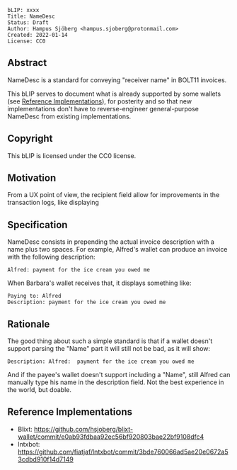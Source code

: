 ```
bLIP: xxxx
Title: NameDesc
Status: Draft
Author: Hampus Sjöberg <hampus.sjoberg@protonmail.com>
Created: 2022-01-14
License: CC0
```

## Abstract

NameDesc is a standard for conveying "receiver name" in BOLT11 invoices.  

This bLIP serves to document what is already supported by some wallets (see
[Reference Implementations](#reference-implementations)), for posterity and so
that new implementations don't have to reverse-engineer general-purpose
NameDesc from existing implementations. 

## Copyright

This bLIP is licensed under the CC0 license.

## Motivation

From a UX point of view, the recipient field allow for improvements in the transaction logs, like displaying 

## Specification

NameDesc consists in prepending the actual invoice description with a name plus two spaces. For example, Alfred's wallet can produce an invoice with the following description:

```
Alfred: payment for the ice cream you owed me
```

When Barbara's wallet receives that, it displays something like:

```
Paying to: Alfred
Description: payment for the ice cream you owed me
```

## Rationale

The good thing about such a simple standard is that if a wallet doesn't support parsing the "Name" part it will still not be bad, as it will show:

```
Description: Alfred:  payment for the ice cream you owed me
```

And if the payee's wallet doesn't support including a "Name", still Alfred can manually type his name in the description field. Not the best experience in the world, but doable.

## Reference Implementations

* Blixt: <https://github.com/hsjoberg/blixt-wallet/commit/e0ab93fdbaa92ec56bf920803bae22bf9108dfc4>
* lntxbot: <https://github.com/fiatjaf/lntxbot/commit/3bde760066ad5ae20e0672a53cdbd910f14d7149>